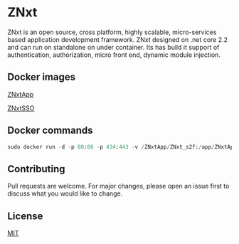 # ZNxt

ZNxt is an open source, cross platform, highly scalable, micro-services based application development framework.
ZNxt designed on .net core 2.2 and can run on standalone on under container. 
Its has build it support of authentication, authorization, micro front end, dynamic module injection. 


## Docker images 


[ZNxtApp](https://cloud.docker.com/u/choudhurykhanin/repository/docker/choudhurykhanin/znxtapp)

[ZNxtSSO](https://cloud.docker.com/u/choudhurykhanin/repository/docker/choudhurykhanin/znxtsso)



## Docker commands

```python
sudo docker run -d -p 80:80 -p 434:443 -v /ZNxtApp/ZNxt_s2f:/app/ZNxtApp/ZNxt_s2f -e ASPNETCORE_URLS="https://+443;http://+80" -e ASPNETCORE_HTTPS_PORT=443 -e ASPNETCORE_Kestrel__Certificates__Default__Password="passs" -e ASPNETCORE_Kestrel__Certificates__Default__Path=/https/cert.pfx -v /home/ubuntu/.aspnet/https:/https/ -e ConnectionString=mongodb://172.31.2.1:27071 -e DataBaseName=ZNxt  --restart=always --name s2fapp-run  znxtapp:latest
```

## Contributing
Pull requests are welcome. For major changes, please open an issue first to discuss what you would like to change.

## License
[MIT](https://choosealicense.com/licenses/mit/)